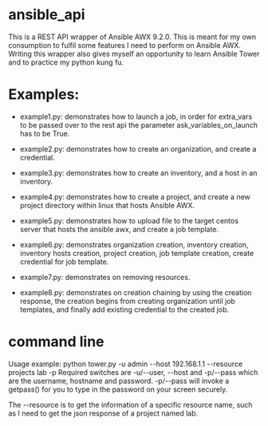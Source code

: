 # ansible_api
This is a REST API wrapper of Ansible AWX 9.2.0. This is meant for my own consumption to fulfil some features I need to perform on Ansible AWX. Writing this wrapper also gives myself an opportunity to learn Ansible Tower and to practice my python kung fu.

# Examples:
- example1.py: demonstrates how to launch a job, in order for extra_vars to be passed over to the rest api the parameter ask_variables_on_launch has to be True.

- example2.py: demonstrates how to create an organization, and create a credential.

- example3.py: demonstrates how to create an inventory, and a host in an inventory.

- example4.py: demonstrates how to create a project, and create a new project directory within linux that hosts Ansible AWX.

- example5.py: demonstrates how to upload file to the target centos server that hosts the ansible awx, and create a job template.

- example6.py: demonstrates organization creation, inventory creation, inventory hosts creation, project creation, job template creation, create credential for job template.

- example7.py: demonstrates on removing resources.

- example8.py: demonstrates on creation chaining by using the creation response, the creation begins from creating organization until job templates, and finally add existing credential to the created job.

# command line
Usage example: python tower.py -u admin --host 192.168.1.1 --resource projects lab -p
Required switches are -u/--user, --host and -p/--pass which are the username, hostname and password.
-p/--pass will invoke a getpass() for you to type in the password on your screen securely.

The --resource is to get the information of a specific resource name, such as I need to get the json response of a project named lab.